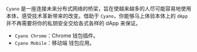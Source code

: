 
`Cyano` 是一座连接未来分布式网络的桥梁，旨在使越来越多的人尽可能容易地使用本体，感受技术革新带来的改变。借助于 `Cyano`，你能够马上体验本体上的 `dApp` 并不再需要将你的私钥安全交给各式各样的 dApp 来保证。

- `Cyano Chrome`：Chrome 钱包插件。
- `Cyano Mobile`：移动端 钱包应用。
